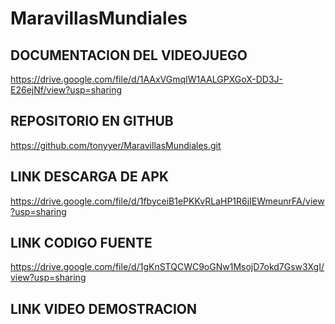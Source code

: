 # MaravillasMundiales
DOCUMENTACION DEL VIDEOJUEGO
----------------------------------------------------

https://drive.google.com/file/d/1AAxVGmqIW1AALGPXGoX-DD3J-E26ejNf/view?usp=sharing


REPOSITORIO EN GITHUB
----------------------------------------------------

https://github.com/tonyyer/MaravillasMundiales.git


LINK DESCARGA DE APK
------------------------------------------------------

https://drive.google.com/file/d/1fbyceiB1ePKKvRLaHP1R6jIEWmeunrFA/view?usp=sharing


LINK CODIGO FUENTE
------------------------------------------------------

https://drive.google.com/file/d/1gKnSTQCWC9oGNw1MsojD7okd7Gsw3XgI/view?usp=sharing



LINK VIDEO DEMOSTRACION
------------------------------------------------------

